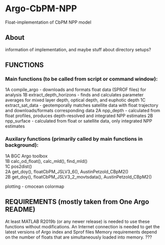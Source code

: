 # Argo-CbPM-NPP
Float-implementation of CbPM NPP model

## About 
information of implementation, and maybe stuff about directory setups?

## FUNCTIONS
### Main functions (to be called from script or command window):
1A compile_argo - downloads and formats float data (SPROF files) for analysis
1B extract_depth_horizons - finds and calculates parameter averages for mixed layer depth, optical depth, and euphotic depth
1C extract_sat_data - geotemporally matches satellite data with float trajectory and downloads/formats corresponding data
2A npp_depth - calculated from float profiles, produces depth-resolved and integrated NPP estimates
2B npp_surface - calculated from float or satellite data, only integrated NPP estimates

### Auxilary functions (primarily called by main functions in background):
1A  BGC Argo toolbox<br/>1B  calc_od_float(), calc_mld(), find_mld()<br/>
1C  pos2dist()<br/>
2A  get_doy(), floatCbPM_JSLV3_6(), AustinPetzold_CBpM2()<br/>
2B  get_doy(), floatCbPM_JSLV3_2_movtsdata(), AustinPetzold_CBpM2()<br/>

plotting - cmocean colormap

## REQUIREMENTS (mostly taken from One Argo README)
At least MATLAB R2019b (or any newer release) is needed to use these functions without modifications.
An Internet connection is needed to get the latest versions of Argo index and Sprof files
Memory requirements depend on the number of floats that are simultaneously loaded into memory. ???
